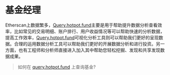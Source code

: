 # 基金经理

Etherscan上数据繁多，[Query.hotpot.fund](https://query.hotpot.fund/)主要是用于帮助提升数据分析查看效率，比如常见的交易明细、账户排行、用户收益情况等可以帮助快速的分析数据，提高工作效率，[Query.hotpot.fund](https://query.hotpot.fund/)可视化分析工具则可以帮助我们更好的呈现数据。合理的运用数据分析工具可以帮助我们更好的开展数据分析和进行投资。另一方面，也有工程师和分析师直接进入加入其中帮助您轻松挖掘、发现和共享发现数据成果。

> 如何在 [query.hotpot.fund](https://query.hotpot.fund/) 上查询基金?     
